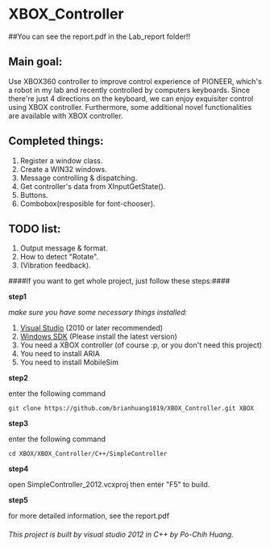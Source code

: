 # XBOX_Controller

##You can see the report.pdf in the Lab_report folder!!

## Main goal: 
  Use XBOX360 controller to improve control experience of PIONEER, which's a robot in my lab and recently controlled by           computers keyboards. Since there're just 4 directions on the keyboard, we can enjoy exquisiter control using XBOX               controller. Furthermore, some additional novel functionalities are available with XBOX controller.

## Completed things:
  1. Register a window class.
  2. Create a WIN32 windows.
  3. Message controlling & dispatching.
  4. Get controller's data from XInputGetState().
  5. Buttons.
  6. Combobox(resposible for font-chooser).

## TODO list:
  1. Output message & format.
  2. How to detect "Rotate".
  3. (Vibration feedback).

####If you want to get whole project, just follow these steps:####

**step1**

  *make sure you have some necessary things installed:*

   1. [Visual Studio](https://www.visualstudio.com/en-us/downloads/visual-studio-2015-downloads-vs) (2010 or later recommended)
   2. [Windows SDK](https://www.microsoft.com/en-us/download/details.aspx?id=8279) (Please install the latest version)
   3. You need a XBOX controller (of course :p, or you don't need this project)
   4. You need to install ARIA
   5. You need to install MobileSim

**step2**

enter the following command
```git
git clone https://github.com/brianhuang1019/XBOX_Controller.git XBOX
```
**step3**

enter the following command
```
cd XBOX/XBOX_Controller/C++/SimpleController
```
**step4**

open SimpleController_2012.vcxproj then enter "F5" to build.

**step5**

for more detailed information, see the report.pdf
  
  
###### This project is built by visual studio 2012 in C++ by Po-Chih Huang.
